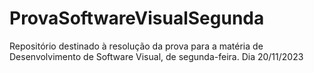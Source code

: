 # ProvaSoftwareVisualSegunda
 Repositório destinado à resolução da prova para a matéria de Desenvolvimento de Software Visual, de segunda-feira. Dia 20/11/2023
